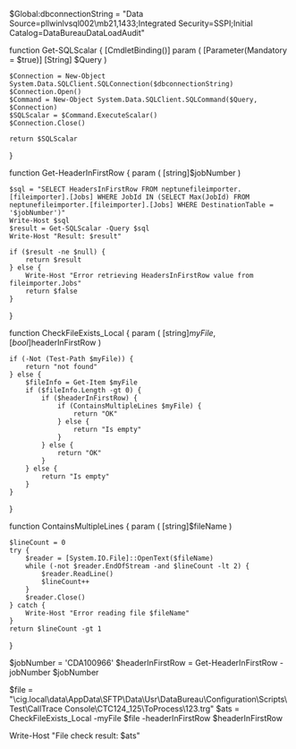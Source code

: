 $Global:dbconnectionString = "Data Source=pllwinlvsql002\mb21,1433;Integrated Security=SSPI;Initial Catalog=DataBureauDataLoadAudit"

function Get-SQLScalar {
    [CmdletBinding()]
    param (
        [Parameter(Mandatory = $true)] [String] $Query
    )

    $Connection = New-Object System.Data.SQLClient.SQLConnection($dbconnectionString)
    $Connection.Open()
    $Command = New-Object System.Data.SQLClient.SQLCommand($Query, $Connection)
    $SQLScalar = $Command.ExecuteScalar()
    $Connection.Close()

    return $SQLScalar
}

function Get-HeaderInFirstRow {
    param (
        [string]$jobNumber
    )

    $sql = "SELECT HeadersInFirstRow FROM neptunefileimporter.[fileimporter].[Jobs] WHERE JobId IN (SELECT Max(JobId) FROM neptunefileimporter.[fileimporter].[Jobs] WHERE DestinationTable = '$jobNumber')"
    Write-Host $sql
    $result = Get-SQLScalar -Query $sql 
    Write-Host "Result: $result"

    if ($result -ne $null) {
        return $result
    } else {
        Write-Host "Error retrieving HeadersInFirstRow value from fileimporter.Jobs"
        return $false
    }
}

function CheckFileExists_Local {
    param (
        [string]$myFile,
        [bool]$headerInFirstRow
    )

    if (-Not (Test-Path $myFile)) {
        return "not found"
    } else {
        $fileInfo = Get-Item $myFile
        if ($fileInfo.Length -gt 0) {
            if ($headerInFirstRow) {
                if (ContainsMultipleLines $myFile) {
                    return "OK"
                } else {
                    return "Is empty"
                }
            } else {
                return "OK"
            }
        } else {
            return "Is empty"
        }
    }
}

function ContainsMultipleLines {
    param (
        [string]$fileName
    )

    $lineCount = 0
    try {
        $reader = [System.IO.File]::OpenText($fileName)
        while (-not $reader.EndOfStream -and $lineCount -lt 2) {
            $reader.ReadLine()
            $lineCount++
        }
        $reader.Close()
    } catch {
        Write-Host "Error reading file $fileName"
    }
    return $lineCount -gt 1
}

$jobNumber = 'CDA100966'
$headerInFirstRow = Get-HeaderInFirstRow -jobNumber $jobNumber

$file = "\\cig.local\data\AppData\SFTP\Data\Usr\DataBureau\Configuration\Scripts\Test\CallTrace Console\CTC124_125\ToProcess\123.trg"
$ats = CheckFileExists_Local -myFile $file -headerInFirstRow $headerInFirstRow

Write-Host "File check result: $ats"

